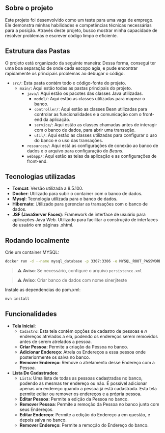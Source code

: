 ## Sobre o projeto

Este projeto foi desenvolvido como um teste para uma vaga de emprego. Ele demonstra minhas habilidades e competências técnicas necessárias para a posição. Através deste projeto, busco mostrar minha capacidade de resolver problemas e escrever código limpo e eficiente.

## Estrutura das Pastas

O projeto está organizado da seguinte maneira:
Dessa forma, consegui ter uma boa separação de onde cada escopo agia, e pude encontrar rapidamente os principais problemas ao debugar o código.

- `src/`: Esta pasta contém todo o código-fonte do projeto.
  - `main/`: Aqui estão todas as pastas principais do projeto.
    - `java/`: Aqui estão os pacotes das classes Java utilizadas.
      - `model/`: Aqui estão as classes utilizadas para mapear o banco.
      - `controller/`: Aqui estão as classes Bean utilizadas para controlar as funcionalidades e a comunicação com o front-end da aplicação.
      - `service/`: Aqui estão as classes chamadas antes de interagir com o banco de dados, para abrir uma transação.
      - `util/`: Aqui estão as classes utilizadas para configurar o uso do banco e o uso das transações.
    - `resources/`: Aqui está as configurações de conexão ao banco de dados e o arquivo para configuração do *Beans*.
    - `webapp/`: Aqui estão as telas da aplicação e as configurações de front-end.

## Tecnologias utilizadas

- **Tomcat**: Versão utilizada a 8.5.100.
- **Docker**: Utilizado para subir o container com o banco de dados.
- **Mysql**: Tecnologia utilizada para o banco de dados.
- **Hibernate**: Utilizado para gerenciar as transações com o banco de dados.
- **JSF (JavaServer Faces)**: Framework de interface de usuário para aplicações Java Web. Utilizado para facilitar a construção de interfaces de usuário em páginas .xhtml.

## Rodando localmente

Crie um container MYSQL:

```bash
docker run -d --name mysql_database -p 3307:3306 -e MYSQL_ROOT_PASSWORD=1234 mysql:latest
```

> :warning: **Aviso**: Se necessário, configure o arquivo `persistence.xml`

> :warning: **Aviso**: Criar banco de dados com nome sinerjiteste

Instale as dependencias do pom.xml:

```bash
mvn install
```

  ## Funcionalidades
  - **Tela Inicial**:
    - `Cadastro`: Esta tela contém opções de cadastro de pessoas e *n* endereços atrelados a ela, podendo os endereços serem removidos antes de serem atrelados a pessoa.
    - **Criar Pessoa**: Permite a criação da Pessoa no banco.
    - **Adicionar Endereço**: Atrela os Endereços a essa pessoa onde posteriormente os salva no banco.
    - **Remover Endereço**: Remove o atrelamento desse Endereço com a Pessoa.
  - **Lista De Cadastrados**:
    - `Lista`: Uma lista de todas as pessoas cadastradas no banco, podendo as mesmas ter endereço ou não. É possível adicionar apenas um endereço quando a pessoa já está cadastrada. Esta tela permite editar ou remover os endereços e a própria pessoa.
    - **Editar Pessoa**: Permite a edição da Pessoa no banco.
    - **Remover Pessoa**: Permite a remoção da Pessoa no banco junto com seus Endereços.
    - **Editar Endereço**: Permite a edição do Endereço a em questão, e depois salva no banco.
    - **Remover Endereço**: Permite a remoção do Endereço do banco.